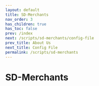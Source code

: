 ```yaml
---
layout: default
title: SD-Merchants
nav_order: 3
has_children: true
has_toc: false
prev: /index
next: /scripts/sd-merchants/config-file
prev_title: About Us
next_title: Config File
permalink: /scripts/sd-merchants
---
```


# SD-Merchants
